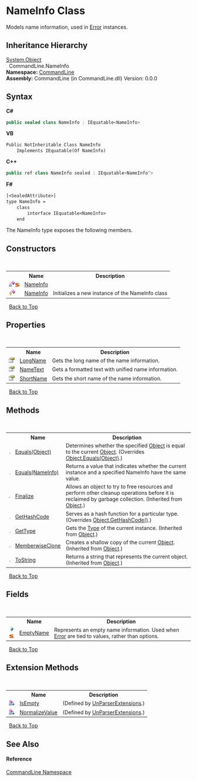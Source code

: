 # NameInfo Class
 

Models name information, used in <a href="T_CommandLine_Error">Error</a> instances.


## Inheritance Hierarchy
<a href="https://docs.microsoft.com/dotnet/api/system.object" target="_blank">System.Object</a><br />&nbsp;&nbsp;CommandLine.NameInfo<br />
**Namespace:**&nbsp;<a href="N_CommandLine">CommandLine</a><br />**Assembly:**&nbsp;CommandLine (in CommandLine.dll) Version: 0.0.0

## Syntax

**C#**<br />
``` C#
public sealed class NameInfo : IEquatable<NameInfo>
```

**VB**<br />
``` VB
Public NotInheritable Class NameInfo
	Implements IEquatable(Of NameInfo)
```

**C++**<br />
``` C++
public ref class NameInfo sealed : IEquatable<NameInfo^>
```

**F#**<br />
``` F#
[<SealedAttribute>]
type NameInfo =  
    class
        interface IEquatable<NameInfo>
    end
```

The NameInfo type exposes the following members.


## Constructors
&nbsp;<table><tr><th></th><th>Name</th><th>Description</th></tr><tr><td>![Private method](media/privmethod.gif "Private method")![Static member](media/static.gif "Static member")</td><td><a href="M_CommandLine_NameInfo__cctor">NameInfo</a></td><td /></tr><tr><td>![Protected method](media/protmethod.gif "Protected method")</td><td><a href="M_CommandLine_NameInfo__ctor">NameInfo</a></td><td>
Initializes a new instance of the NameInfo class</td></tr></table>&nbsp;
<a href="#nameinfo-class">Back to Top</a>

## Properties
&nbsp;<table><tr><th></th><th>Name</th><th>Description</th></tr><tr><td>![Public property](media/pubproperty.gif "Public property")</td><td><a href="P_CommandLine_NameInfo_LongName">LongName</a></td><td>
Gets the long name of the name information.</td></tr><tr><td>![Public property](media/pubproperty.gif "Public property")</td><td><a href="P_CommandLine_NameInfo_NameText">NameText</a></td><td>
Gets a formatted text with unified name information.</td></tr><tr><td>![Public property](media/pubproperty.gif "Public property")</td><td><a href="P_CommandLine_NameInfo_ShortName">ShortName</a></td><td>
Gets the short name of the name information.</td></tr></table>&nbsp;
<a href="#nameinfo-class">Back to Top</a>

## Methods
&nbsp;<table><tr><th></th><th>Name</th><th>Description</th></tr><tr><td>![Public method](media/pubmethod.gif "Public method")</td><td><a href="M_CommandLine_NameInfo_Equals_1">Equals(Object)</a></td><td>
Determines whether the specified <a href="https://docs.microsoft.com/dotnet/api/system.object" target="_blank">Object</a> is equal to the current <a href="https://docs.microsoft.com/dotnet/api/system.object" target="_blank">Object</a>.
 (Overrides <a href="https://docs.microsoft.com/dotnet/api/system.object.equals#System_Object_Equals_System_Object_" target="_blank">Object.Equals(Object)</a>.)</td></tr><tr><td>![Public method](media/pubmethod.gif "Public method")</td><td><a href="M_CommandLine_NameInfo_Equals">Equals(NameInfo)</a></td><td>
Returns a value that indicates whether the current instance and a specified NameInfo have the same value.</td></tr><tr><td>![Protected method](media/protmethod.gif "Protected method")</td><td><a href="https://docs.microsoft.com/dotnet/api/system.object.finalize#System_Object_Finalize" target="_blank">Finalize</a></td><td>
Allows an object to try to free resources and perform other cleanup operations before it is reclaimed by garbage collection.
 (Inherited from <a href="https://docs.microsoft.com/dotnet/api/system.object" target="_blank">Object</a>.)</td></tr><tr><td>![Public method](media/pubmethod.gif "Public method")</td><td><a href="M_CommandLine_NameInfo_GetHashCode">GetHashCode</a></td><td>
Serves as a hash function for a particular type.
 (Overrides <a href="https://docs.microsoft.com/dotnet/api/system.object.gethashcode#System_Object_GetHashCode" target="_blank">Object.GetHashCode()</a>.)</td></tr><tr><td>![Public method](media/pubmethod.gif "Public method")</td><td><a href="https://docs.microsoft.com/dotnet/api/system.object.gettype#System_Object_GetType" target="_blank">GetType</a></td><td>
Gets the <a href="https://docs.microsoft.com/dotnet/api/system.type" target="_blank">Type</a> of the current instance.
 (Inherited from <a href="https://docs.microsoft.com/dotnet/api/system.object" target="_blank">Object</a>.)</td></tr><tr><td>![Protected method](media/protmethod.gif "Protected method")</td><td><a href="https://docs.microsoft.com/dotnet/api/system.object.memberwiseclone#System_Object_MemberwiseClone" target="_blank">MemberwiseClone</a></td><td>
Creates a shallow copy of the current <a href="https://docs.microsoft.com/dotnet/api/system.object" target="_blank">Object</a>.
 (Inherited from <a href="https://docs.microsoft.com/dotnet/api/system.object" target="_blank">Object</a>.)</td></tr><tr><td>![Public method](media/pubmethod.gif "Public method")</td><td><a href="https://docs.microsoft.com/dotnet/api/system.object.tostring#System_Object_ToString" target="_blank">ToString</a></td><td>
Returns a string that represents the current object.
 (Inherited from <a href="https://docs.microsoft.com/dotnet/api/system.object" target="_blank">Object</a>.)</td></tr></table>&nbsp;
<a href="#nameinfo-class">Back to Top</a>

## Fields
&nbsp;<table><tr><th></th><th>Name</th><th>Description</th></tr><tr><td>![Public field](media/pubfield.gif "Public field")![Static member](media/static.gif "Static member")</td><td><a href="F_CommandLine_NameInfo_EmptyName">EmptyName</a></td><td>
Represents an empty name information. Used when <a href="T_CommandLine_Error">Error</a> are tied to values, rather than options.</td></tr></table>&nbsp;
<a href="#nameinfo-class">Back to Top</a>

## Extension Methods
&nbsp;<table><tr><th></th><th>Name</th><th>Description</th></tr><tr><td>![Private Extension Method](media/privextension.gif "Private Extension Method")</td><td><a href="M_CommandLine_UnParserExtensions_IsEmpty">IsEmpty</a></td><td> (Defined by <a href="T_CommandLine_UnParserExtensions">UnParserExtensions</a>.)</td></tr><tr><td>![Private Extension Method](media/privextension.gif "Private Extension Method")</td><td><a href="M_CommandLine_UnParserExtensions_NormalizeValue">NormalizeValue</a></td><td> (Defined by <a href="T_CommandLine_UnParserExtensions">UnParserExtensions</a>.)</td></tr></table>&nbsp;
<a href="#nameinfo-class">Back to Top</a>

## See Also


#### Reference
<a href="N_CommandLine">CommandLine Namespace</a><br />